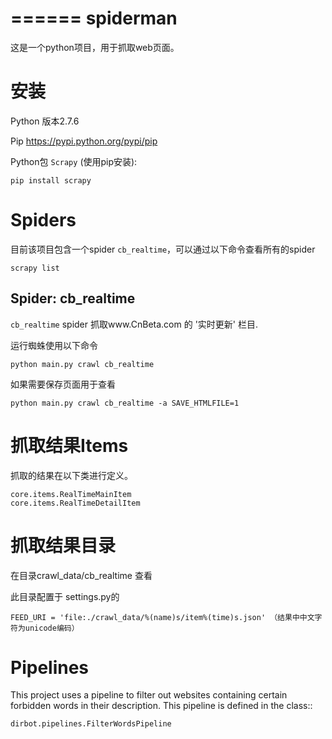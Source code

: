 ======
spiderman
======

这是一个python项目，用于抓取web页面。

安装
======
Python 版本2.7.6

Pip https://pypi.python.org/pypi/pip

Python包 ``Scrapy`` (使用pip安装):
	
	pip install scrapy

Spiders
=======
目前该项目包含一个spider ``cb_realtime``，可以通过以下命令查看所有的spider

    scrapy list

Spider: cb_realtime
------------
``cb_realtime`` spider 抓取www.CnBeta.com 的 '实时更新' 栏目.

运行蜘蛛使用以下命令
	
	python main.py crawl cb_realtime

如果需要保存页面用于查看
	
	python main.py crawl cb_realtime -a SAVE_HTMLFILE=1

抓取结果Items
=====

抓取的结果在以下类进行定义。

    core.items.RealTimeMainItem
    core.items.RealTimeDetailItem
    
抓取结果目录
=========
在目录crawl_data/cb_realtime 查看

此目录配置于 settings.py的

    FEED_URI = 'file:./crawl_data/%(name)s/item%(time)s.json' （结果中中文字符为unicode编码）

Pipelines
=========

This project uses a pipeline to filter out websites containing certain
forbidden words in their description. This pipeline is defined in the class::

    dirbot.pipelines.FilterWordsPipeline
